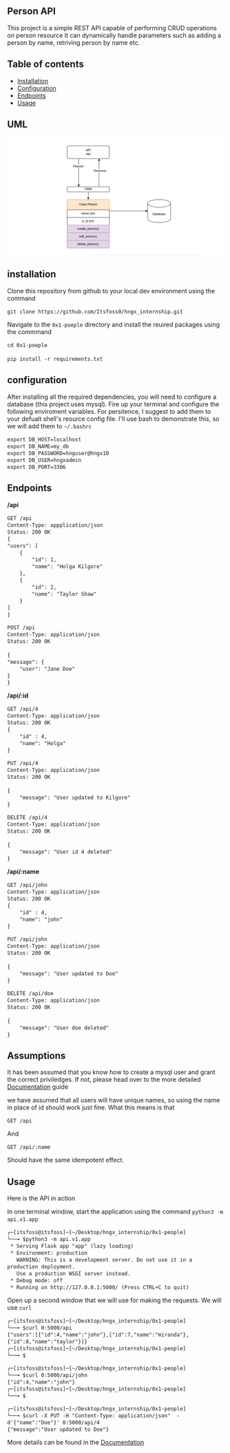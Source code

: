 ## Person API

This project is a simple REST API capable of performing CRUD operations on person resource
It can dynamically handle parameters such as adding a person by name, retriving person by name etc.

## Table of contents
- [Installation](#installation)
- [Configuration](#configuration)
- [Endpoints](#endpoints)
- [Usage](#setup-and-usage)

## UML
![UML Diagram](./assets/uml.png)

## installation
Clone this repository from github to your local dev environment using the command

```
git clone https://github.com/Itsfoss0/hngx_internship.git
```
Navigate to the `0x1-poeple` directory and install the reuired packages using the commmand

```
cd 0x1-poeple

pip install -r requirements.txt
```

## configuration
After installing all the required dependencies, you will need to configure a database (this project uses mysql). Fire up your terminal and configure the following enviroment variables. For persitence, I suggest to add them to your defualt shell's reource config file. I'll use bash to demonstrate this, so we will add them to `~/.bashrc`

```shell
export DB_HOST=localhost
export DB_NAME=my_db
export DB_PASSWORD=hnguser@hngx10
export DB_USER=hngxadmin
export DB_PORT=3306
```

## Endpoints
__/api__
```http
GET /api
Content-Type: appplication/json
Status: 200 OK
{
"users": [
    {
        "id": 1,
        "name": "Holga Kilgore"
    },
    {
        "id": 2,
        "name": "Taylor Shaw"
    }
]
}
```

```http
POST /api
Content-Type: application/json
Status: 200 OK

{
"message": {
    "user": "Jane Doe"
}
}
```


__/api/:id__

```http
GET /api/4
Content-Type: application/json
Status: 200 OK
{
    "id" : 4,
    "name": "Holga"
}
```


```http
PUT /api/4
Content-Type: application/json
Status: 200 OK

{
    "message": "User updated to Kilgore"
}
```

```http
DELETE /api/4
Content-Type: application/json
Status: 200 OK

{
    "message": "User id 4 deleted"
}
```

__/api/:name__

```http
GET /api/john
Content-Type: application/json
Status: 200 OK
{
    "id" : 4,
    "name": "john"
}
```


```http
PUT /api/john
Content-Type: application/json
Status: 200 OK

{
    "message": "User updated to Doe"
}
```

```http
DELETE /api/doe
Content-Type: application/json
Status: 200 OK

{
    "message": "User doe deleted"
}
```
## Assumptions
It has been assumed that you know how to create a mysql user and grant the correct priviledges. If not, please head over to the more detailed [Documentation](./DOCUMENTATION.md) guide

we have assumed that all users will have unique names, so using the name in place of id should work just fine. What this means is that 

```
GET /api

```

And

```
GET /api/:name
```
Should have the same idempotent effect.

## Usage
Here is the API in action

In one terminal window, start the application using the command `python3 -m api.v1.app`
```shell
┌─[itsfoss@itsfoss]─[~/Desktop/hngx_internship/0x1-people]
└──╼ $python3 -m api.v1.app
 * Serving Flask app "app" (lazy loading)
 * Environment: production
   WARNING: This is a development server. Do not use it in a production deployment.
   Use a production WSGI server instead.
 * Debug mode: off
 * Running on http://127.0.0.1:5000/ (Press CTRL+C to quit)
```

Open up a second window that we will use for making the requests. We will use `curl`

```shell
┌─[itsfoss@itsfoss]─[~/Desktop/hngx_internship/0x1-people]
└──╼ $curl 0:5000/api
{"users":[{"id":4,"name":"john"},{"id":7,"name":"miranda"},{"id":8,"name":"taylor"}]}
┌─[itsfoss@itsfoss]─[~/Desktop/hngx_internship/0x1-people]
└──╼ $
```

```shell
┌─[itsfoss@itsfoss]─[~/Desktop/hngx_internship/0x1-people]
└──╼ $curl 0:5000/api/john
{"id":4,"name":"john"}
┌─[itsfoss@itsfoss]─[~/Desktop/hngx_internship/0x1-people]
└──╼ $

```

```shell
┌─[itsfoss@itsfoss]─[~/Desktop/hngx_internship/0x1-people]
└──╼ $curl -X PUT -H "Content-Type: application/json"  -d'{"name":"Doe"}' 0:5000/api/4
{"message":"User updated to Doe"}
```
More details can be found in the [Documentation](./DOCUMENTATION.md)